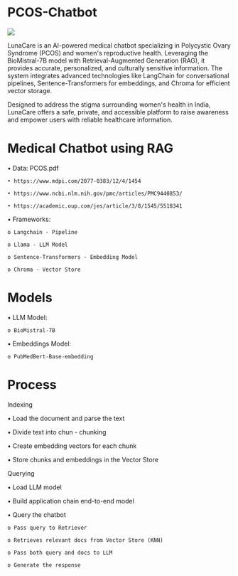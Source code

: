 # PCOS-Chatbot

<a>
  <img src="https://media.licdn.com/dms/image/v2/D562DAQFz5jG-BXhKlg/profile-treasury-image-shrink_160_160/profile-treasury-image-shrink_160_160/0/1727089737864?e=1727697600&v=beta&t=QUEIVoILEhTJ6S1lSXSjldIYEZ_1NQU3_4DDAZMsZuI">
</a>

LunaCare is an AI-powered medical chatbot specializing in Polycystic Ovary Syndrome (PCOS) and
women's reproductive health. Leveraging the BioMistral-7B model with Retrieval-Augmented
Generation (RAG), it provides accurate, personalized, and culturally sensitive information. The system
integrates advanced technologies like LangChain for conversational pipelines, Sentence-Transformers for
embeddings, and Chroma for efficient vector storage.

Designed to address the stigma surrounding women's health in India, LunaCare offers a safe,
private, and accessible platform to raise awareness and empower users with reliable healthcare
information.


# Medical Chatbot using RAG

• Data: PCOS.pdf

    • https://www.mdpi.com/2077-0383/12/4/1454
    
    • https://www.ncbi.nlm.nih.gov/pmc/articles/PMC9440853/
    
    • https://academic.oup.com/jes/article/3/8/1545/5518341

• Frameworks:

    o Langchain - Pipeline
    
    o Llama - LLM Model
    
    o Sentence-Transformers - Embedding Model
    
    o Chroma - Vector Store

# Models

• LLM Model:

    o BioMistral-7B
    
• Embeddings Model:

    o PubMedBert-Base-embedding


# Process

Indexing

• Load the document and parse the text

• Divide text into chun - chunking

• Create embedding vectors for each chunk

• Store chunks and embeddings in the Vector Store

Querying

• Load LLM model

• Build application chain end-to-end model

• Query the chatbot

    o Pass query to Retriever
   
    o Retrieves relevant docs from Vector Store (KNN)
   
    o Pass both query and docs to LLM
   
    o Generate the response
